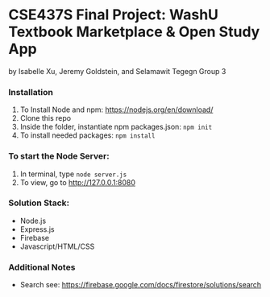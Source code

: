# CSE437S Final Project: WashU Textbook Marketplace & Open Study App

by Isabelle Xu, Jeremy Goldstein, and Selamawit Tegegn
Group 3

### Installation
1. To Install Node and npm: https://nodejs.org/en/download/
2. Clone this repo
3. Inside the folder, instantiate npm packages.json: `npm init`
4. To install needed packages: `npm install`

### To start the Node Server:
 1. In terminal, type `node server.js`
 2. To view, go to http://127.0.0.1:8080

### Solution Stack:
- Node.js
- Express.js
- Firebase
- Javascript/HTML/CSS

### Additional Notes
- Search see: https://firebase.google.com/docs/firestore/solutions/search
